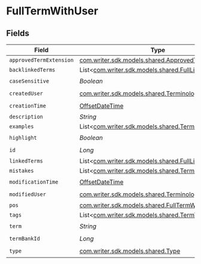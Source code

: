 # FullTermWithUser


## Fields

| Field                                                                                              | Type                                                                                               | Required                                                                                           | Description                                                                                        |
| -------------------------------------------------------------------------------------------------- | -------------------------------------------------------------------------------------------------- | -------------------------------------------------------------------------------------------------- | -------------------------------------------------------------------------------------------------- |
| `approvedTermExtension`                                                                            | [com.writer.sdk.models.shared.ApprovedTermExtension](../../models/shared/ApprovedTermExtension.md) | :heavy_minus_sign:                                                                                 | N/A                                                                                                |
| `backlinkedTerms`                                                                                  | List<[com.writer.sdk.models.shared.FullLinkedTerm](../../models/shared/FullLinkedTerm.md)>         | :heavy_minus_sign:                                                                                 | N/A                                                                                                |
| `caseSensitive`                                                                                    | *Boolean*                                                                                          | :heavy_check_mark:                                                                                 | N/A                                                                                                |
| `createdUser`                                                                                      | [com.writer.sdk.models.shared.TerminologyUser](../../models/shared/TerminologyUser.md)             | :heavy_check_mark:                                                                                 | N/A                                                                                                |
| `creationTime`                                                                                     | [OffsetDateTime](https://docs.oracle.com/javase/8/docs/api/java/time/OffsetDateTime.html)          | :heavy_check_mark:                                                                                 | N/A                                                                                                |
| `description`                                                                                      | *String*                                                                                           | :heavy_minus_sign:                                                                                 | N/A                                                                                                |
| `examples`                                                                                         | List<[com.writer.sdk.models.shared.TermExample](../../models/shared/TermExample.md)>               | :heavy_minus_sign:                                                                                 | N/A                                                                                                |
| `highlight`                                                                                        | *Boolean*                                                                                          | :heavy_check_mark:                                                                                 | N/A                                                                                                |
| `id`                                                                                               | *Long*                                                                                             | :heavy_check_mark:                                                                                 | N/A                                                                                                |
| `linkedTerms`                                                                                      | List<[com.writer.sdk.models.shared.FullLinkedTerm](../../models/shared/FullLinkedTerm.md)>         | :heavy_minus_sign:                                                                                 | N/A                                                                                                |
| `mistakes`                                                                                         | List<[com.writer.sdk.models.shared.TermMistake](../../models/shared/TermMistake.md)>               | :heavy_minus_sign:                                                                                 | N/A                                                                                                |
| `modificationTime`                                                                                 | [OffsetDateTime](https://docs.oracle.com/javase/8/docs/api/java/time/OffsetDateTime.html)          | :heavy_check_mark:                                                                                 | N/A                                                                                                |
| `modifiedUser`                                                                                     | [com.writer.sdk.models.shared.TerminologyUser](../../models/shared/TerminologyUser.md)             | :heavy_check_mark:                                                                                 | N/A                                                                                                |
| `pos`                                                                                              | [com.writer.sdk.models.shared.FullTermWithUserPos](../../models/shared/FullTermWithUserPos.md)     | :heavy_minus_sign:                                                                                 | N/A                                                                                                |
| `tags`                                                                                             | List<[com.writer.sdk.models.shared.TermTagResponse](../../models/shared/TermTagResponse.md)>       | :heavy_minus_sign:                                                                                 | N/A                                                                                                |
| `term`                                                                                             | *String*                                                                                           | :heavy_check_mark:                                                                                 | N/A                                                                                                |
| `termBankId`                                                                                       | *Long*                                                                                             | :heavy_check_mark:                                                                                 | N/A                                                                                                |
| `type`                                                                                             | [com.writer.sdk.models.shared.Type](../../models/shared/Type.md)                                   | :heavy_check_mark:                                                                                 | N/A                                                                                                |